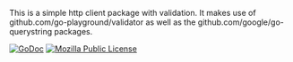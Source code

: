 

This is a simple http client package with validation.  It makes use of github.com/go-playground/validator as well as the github.com/google/go-querystring packages.

[![GoDoc](https://godoc.org/github.com/myENA/restclient?status.svg)](https://godoc.org/github.com/myENA/restclient)
[![Mozilla Public License](https://img.shields.io/badge/license-MPL-blue.svg)](https://www.mozilla.org/MPL)


